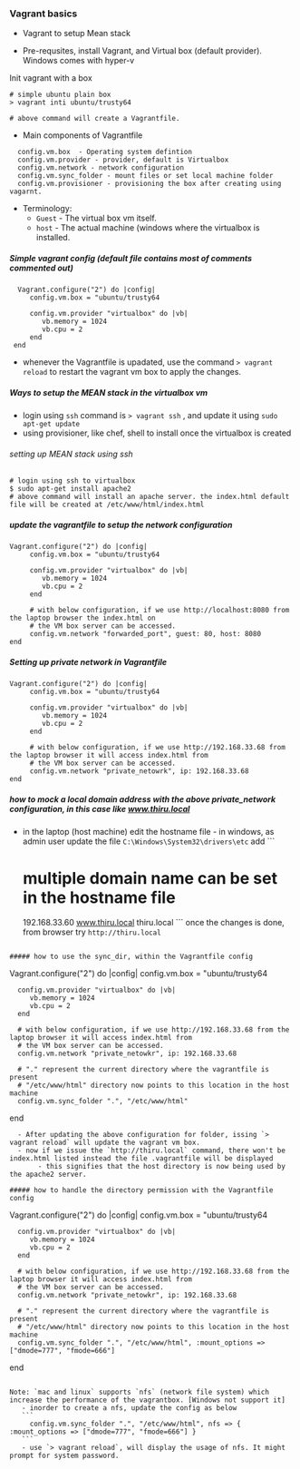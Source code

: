 
### Vagrant basics

- Vagrant to setup Mean stack 

- Pre-requsites, install Vagrant, and Virtual box (default provider). Windows comes with hyper-v

Init vagrant with a box
```
# simple ubuntu plain box
> vagrant inti ubuntu/trusty64

# above command will create a Vagrantfile.
```
 - Main components of Vagrantfile
```
  config.vm.box  - Operating system defintion
  config.vm.provider - provider, default is Virtualbox
  config.vm.network - network configuration
  config.vm.sync_folder - mount files or set local machine folder
  config.vm.provisioner - provisioning the box after creating using vagarnt.
```

 - Terminology:
   - `Guest` - The virtual box vm itself.
   - `host` - The actual machine (windows where the virtualbox is installed.
   
 ##### Simple vagrant config (default file contains most of comments commented out)
 ```
   Vagrant.configure("2") do |config|
      config.vm.box = "ubuntu/trusty64
      
      config.vm.provider "virtualbox" do |vb|
         vb.memory = 1024
         vb.cpu = 2
      end
  end
 ```
 
 - whenever the Vagrantfile is upadated, use the command `> vagrant reload` to restart the vagrant vm box to apply the changes.
 
 ##### Ways to setup the MEAN stack in the virtualbox vm
   - login using `ssh` command is `> vagrant ssh` , and update it using `sudo apt-get update`
   - using provisioner, like chef, shell to install once the virtualbox is created
   
 ###### setting up MEAN stack using ssh
  ```
  # login using ssh to virtualbox
  $ sudo apt-get install apache2
  # above command will install an apache server. the index.html default file will be created at /etc/www/html/index.html
  ```
  
 ##### update the vagrantfile to setup the network configuration
  
 ```
 Vagrant.configure("2") do |config|
      config.vm.box = "ubuntu/trusty64
      
      config.vm.provider "virtualbox" do |vb|
         vb.memory = 1024
         vb.cpu = 2
      end
      
      # with below configuration, if we use http://localhost:8080 from the laptop browser the index.html on
      # the VM box server can be accessed.
      config.vm.network "forwarded_port", guest: 80, host: 8080
 end
 ```
 
##### Setting up private network in Vagrantfile

 ```
 Vagrant.configure("2") do |config|
      config.vm.box = "ubuntu/trusty64
      
      config.vm.provider "virtualbox" do |vb|
         vb.memory = 1024
         vb.cpu = 2
      end
      
      # with below configuration, if we use http://192.168.33.68 from the laptop browser it will access index.html from 
      # the VM box server can be accessed.
      config.vm.network "private_netowrk", ip: 192.168.33.68
 end
 ```
 
##### how to mock a local domain address with the above private_network configuration, in this case like www.thiru.local
  
   -  in the laptop (host machine) edit the hostname file
     -  in windows, as admin user update the file `C:\Windows\System32\drivers\etc` add
     ```
      # multiple domain name can be set in the hostname file
      192.168.33.60 www.thiru.local thiru.local
     ```
   once the changes is done, from browser try `http://thiru.local`
   
  ```
  
  ##### how to use the sync_dir, within the Vagrantfile config
  
 ```
 Vagrant.configure("2") do |config|
      config.vm.box = "ubuntu/trusty64
      
      config.vm.provider "virtualbox" do |vb|
         vb.memory = 1024
         vb.cpu = 2
      end
      
      # with below configuration, if we use http://192.168.33.68 from the laptop browser it will access index.html from 
      # the VM box server can be accessed.
      config.vm.network "private_netowkr", ip: 192.168.33.68
      
      # "." represent the current directory where the vagrantfile is present
      # "/etc/www/html" directory now points to this location in the host machine
      config.vm.sync_folder ".", "/etc/www/html"
 end
 ```
   - After updating the above configuration for folder, issing `> vagrant reload` will update the vagrant vm box.
   - now if we issue the `http://thiru.local` command, there won't be index.html listed instead the file .vagrantfile will be displayed
        - this signifies that the host directory is now being used by the apache2 server.
  
 ##### how to handle the directory permission with the Vagrantfile config
 
 ```
 Vagrant.configure("2") do |config|
      config.vm.box = "ubuntu/trusty64
      
      config.vm.provider "virtualbox" do |vb|
         vb.memory = 1024
         vb.cpu = 2
      end
      
      # with below configuration, if we use http://192.168.33.68 from the laptop browser it will access index.html from 
      # the VM box server can be accessed.
      config.vm.network "private_netowkr", ip: 192.168.33.68
      
      # "." represent the current directory where the vagrantfile is present
      # "/etc/www/html" directory now points to this location in the host machine
      config.vm.sync_folder ".", "/etc/www/html", :mount_options => ["dmode=777", "fmode=666"]
 end
 ```
 
 Note: `mac and linux` supports `nfs` (network file system) which increase the performance of the vagrantbox. [Windows not support it]
    - inorder to create a nfs, update the config as below
    ```
      config.vm.sync_folder ".", "/etc/www/html", nfs => { :mount_options => ["dmode=777", "fmode=666"] }
    ```
    - use `> vagrant reload`, will display the usage of nfs. It might prompt for system password.
    
